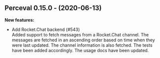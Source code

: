 ## Perceval 0.15.0 - (2020-06-13)

**New features:**

 * Add Rocket.Chat backend (#543)\
   Added support to fetch messages from a Rocket.Chat channel. The
   messages are fetched in an ascending order based on time when they
   were last updated. The channel information is also fetched. The tests
   have been added accordingly. The usage docs have been updated.

